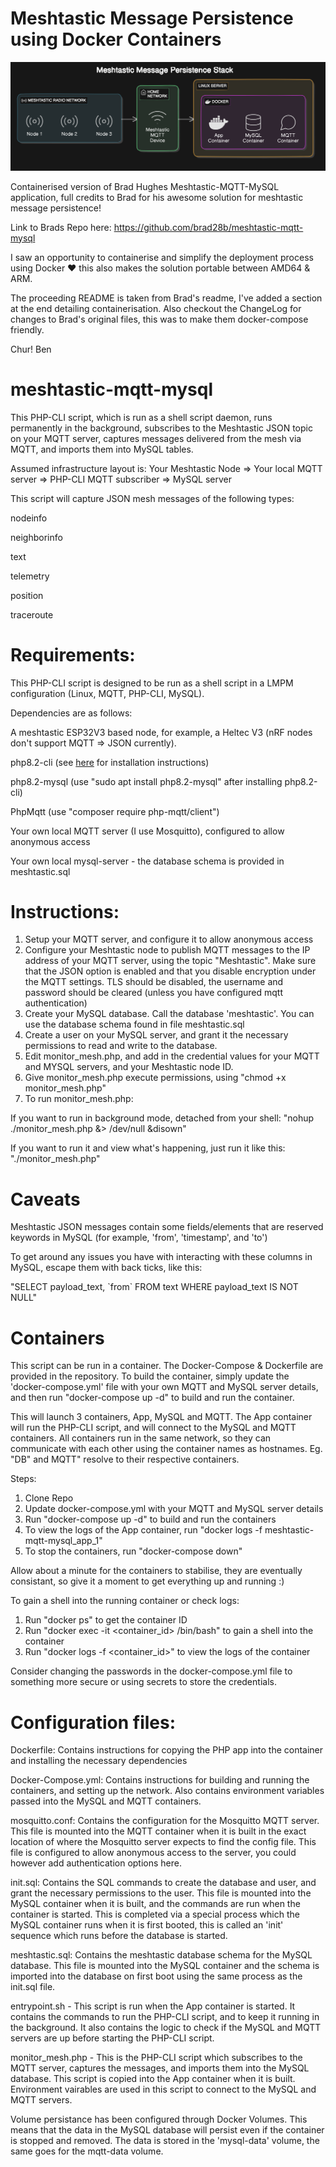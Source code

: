 # Meshtastic Message Persistence using Docker Containers

![InfraCost](./images/meshtastic-diagram.png)

Containerised version of Brad Hughes Meshtastic-MQTT-MySQL application, full credits to Brad for his awesome solution for meshtastic message persistence! 

Link to Brads Repo here: https://github.com/brad28b/meshtastic-mqtt-mysql

I saw an opportunity to containerise and simplify the deployment process using Docker ❤️ this also makes the solution portable between AMD64 & ARM.

The proceeding README is taken from Brad's readme, I've added a section at the end detailing containerisation. Also checkout the ChangeLog for changes to Brad's original files, this was to make them docker-compose friendly.

Chur!
Ben

# meshtastic-mqtt-mysql
This PHP-CLI script, which is run as a shell script daemon, runs permanently in the background, subscribes to the Meshtastic JSON topic on your MQTT server, captures messages delivered from the mesh via MQTT, and imports them into MySQL tables.

Assumed infrastructure layout is: Your Meshtastic Node => Your local MQTT server => PHP-CLI MQTT subscriber => MySQL server

This script will capture JSON mesh messages of the following types:

nodeinfo

neighborinfo

text

telemetry

position

traceroute

# Requirements:
This PHP-CLI script is designed to be run as a shell script in a LMPM configuration (Linux, MQTT, PHP-CLI, MySQL).

Dependencies are as follows:

A meshtastic ESP32V3 based node, for example, a Heltec V3 (nRF nodes don't support MQTT => JSON currently).

php8.2-cli (see <a href='https://php.watch/articles/install-php82-ubuntu-debian'>here</a> for installation instructions) 

php8.2-mysql (use "sudo apt install php8.2-mysql" after installing php8.2-cli)

PhpMqtt (use "composer require php-mqtt/client")

Your own local MQTT server (I use Mosquitto), configured to allow anonymous access

Your own local mysql-server - the database schema is provided in meshtastic.sql

# Instructions:
1) Setup your MQTT server, and configure it to allow anonymous access
2) Configure your Meshtastic node to publish MQTT messages to the IP address of your MQTT server, using the topic "Meshtastic". Make sure that the JSON option is enabled and that you disable encryption under the MQTT settings. TLS should be disabled, the username and password should be cleared (unless you have configured mqtt authentication)
3) Create your MySQL database. Call the database 'meshtastic'. You can use the database schema found in file meshtastic.sql
4) Create a user on your MySQL server, and grant it the necessary permissions to read and write to the database.
5) Edit monitor_mesh.php, and add in the credential values for your MQTT and MYSQL servers, and your Meshtastic node ID.
6) Give monitor_mesh.php execute permissions, using "chmod +x monitor_mesh.php"
7) To run monitor_mesh.php:

If you want to run in background mode, detached from your shell: "nohup ./monitor_mesh.php &> /dev/null &disown"

If you want to run it and view what's happening, just run it like this: "./monitor_mesh.php"

# Caveats
Meshtastic JSON messages contain some fields/elements that are reserved keywords in MySQL (for example, 'from', 'timestamp', and 'to')

To get around any issues you have with interacting with these columns in MySQL, escape them with back ticks, like this:

"SELECT payload_text, \`from\` FROM text WHERE payload_text IS NOT NULL"

# Containers

This script can be run in a container. The Docker-Compose & Dockerfile are provided in the repository. To build the container, simply update the 'docker-compose.yml' file with your own MQTT and MySQL server details, and then run "docker-compose up -d" to build and run the container.

This will launch 3 containers, App, MySQL and MQTT. The App container will run the PHP-CLI script, and will connect to the MySQL and MQTT containers. All containers run in the same network, so they can communicate with each other using the container names as hostnames. Eg. "DB" and MQTT" resolve to their respective containers. 

Steps:

1. Clone Repo
2. Update docker-compose.yml with your MQTT and MySQL server details
3. Run "docker-compose up -d" to build and run the containers
4. To view the logs of the App container, run "docker logs -f meshtastic-mqtt-mysql_app_1"
5. To stop the containers, run "docker-compose down"

Allow about a minute for the containers to stabilise, they are eventually consistant, so give it a moment to get everything up and running :)

To gain a shell into the running container or check logs:

1. Run "docker ps" to get the container ID
2. Run "docker exec -it <container_id> /bin/bash" to gain a shell into the container
3. Run "docker logs -f <container_id>" to view the logs of the container

Consider changing the passwords in the docker-compose.yml file to something more secure or using secrets to store the credentials.

# Configuration files:

Dockerfile: Contains instructions for copying the PHP app into the container and installing the necessary dependencies

Docker-Compose.yml: Contains instructions for building and running the containers, and setting up the network. Also contains environment variables passed into the MySQL and MQTT containers. 

mosquitto.conf: Contains the configuration for the Mosquitto MQTT server. This file is mounted into the MQTT container when it is built in the exact location of where the Mosquitto server expects to find the config file. This file is configured to allow anonymous access to the server, you could however add authentication options here. 

init.sql: Contains the SQL commands to create the database and user, and grant the necessary permissions to the user. This file is mounted into the MySQL container when it is built, and the commands are run when the container is started. This is completed via a special process which the MySQL container runs when it is first booted, this is called an 'init' sequence which runs before the database is started. 

meshtastic.sql: Contains the meshtastic database schema for the MySQL database. This file is mounted into the MySQL container and the schema is imported into the database on first boot using the same process as the init.sql file.

entrypoint.sh - This script is run when the App container is started. It contains the commands to run the PHP-CLI script, and to keep it running in the background. It also contains the logic to check if the MySQL and MQTT servers are up before starting the PHP-CLI script.

monitor_mesh.php - This is the PHP-CLI script which subscribes to the MQTT server, captures the messages, and imports them into the MySQL database. This script is copied into the App container when it is built. Environment vairables are used in this script to connect to the MySQL and MQTT servers.

Volume persistance has been configured through Docker Volumes. This means that the data in the MySQL database will persist even if the container is stopped and removed. The data is stored in the 'mysql-data' volume, the same goes for the mqtt-data volume. 

